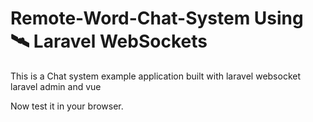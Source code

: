 # Remote-Word-Chat-System Using 🛰 Laravel WebSockets

This is a Chat system example application built with laravel websocket laravel admin and vue

Now test it in your browser.



